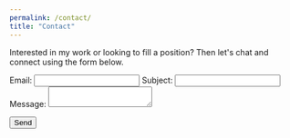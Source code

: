 ```yaml
---
permalink: /contact/
title: "Contact"
---
```


Interested in my work or looking to fill a position? Then let's chat and connect using the form below.

<form
  action="https://formspree.io/xoqkdwla"
  method="POST"
>
  <label>
    Email:
    <input type="text" name="_replyto">
  </label>
  <label>
    Subject:
    <input type="text" name="subject">
  </label>
  <label>
    Message:
    <textarea name="message"></textarea>
  </label>

  <!-- your other form fields go here -->

  <button type="submit">Send</button>
  <input type="hidden" name="_subject" value="blog contact" />
  <input type="text" name="_gotcha" style="display:none" />
</form>
